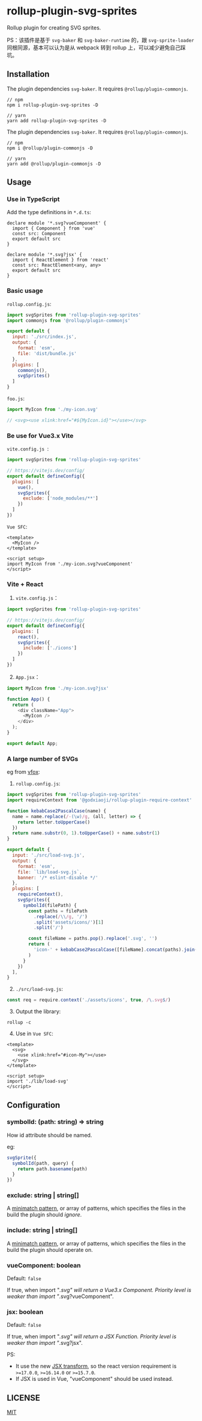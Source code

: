 # rollup-plugin-svg-sprites

Rollup plugin for creating SVG sprites.

PS：该插件是基于 `svg-baker` 和 `svg-baker-runtime` 的，跟 `svg-sprite-loader` 同根同源，基本可以认为是从 webpack 转到 rollup 上，可以减少避免自己踩坑。

## Installation

The plugin dependencies `svg-baker`. It requires `@rollup/plugin-commonjs`.

```
// npm
npm i rollup-plugin-svg-sprites -D

// yarn
yarn add rollup-plugin-svg-sprites -D
```

The plugin dependencies `svg-baker`. It requires `@rollup/plugin-commonjs`.

```
// npm
npm i @rollup/plugin-commonjs -D

// yarn
yarn add @rollup/plugin-commonjs -D
```

## Usage

### Use in TypeScript

Add the type definitions in `*.d.ts`:

```
declare module '*.svg?vueComponent' {
  import { Component } from 'vue'
  const src: Component
  export default src
}

declare module '*.svg?jsx' {
  import { ReactElement } from 'react'
  const src: ReactElement<any, any>
  export default src
}
```

### Basic usage

`rollup.config.js`:

```JavaScript
import svgSprites from 'rollup-plugin-svg-sprites'
import commonjs from '@rollup/plugin-commonjs'

export default {
  input: './src/index.js',
  output: {
    format: 'esm',
    file: 'dist/bundle.js'
  },
  plugins: [
    commonjs(),
    svgSprites()
  ]
}
```

`foo.js`:

```JavaScript
import MyIcon from './my-icon.svg'

// <svg><use xlink:href="#${MyIcon.id}"></use></svg>
```

### Be use for Vue3.x Vite

`vite.config.js `:

```JavaScript
import svgSprites from 'rollup-plugin-svg-sprites'

// https://vitejs.dev/config/
export default defineConfig({
  plugins: [
    vue(),
    svgSprites({
      exclude: ['node_modules/**']
    })
  ]
})
```

`Vue SFC`:

```Vue
<template>
  <MyIcon />
</template>

<script setup>
import MyIcon from './my-icon.svg?vueComponent'
</script>
```

### Vite + React

1. `vite.config.js`：

```JavaScript
import svgSprites from 'rollup-plugin-svg-sprites'

// https://vitejs.dev/config/
export default defineConfig({
  plugins: [
    react(),
    svgSprites({
      include: ['./icons']
    })
  ]
})
```

2. `App.jsx`：

```JavaScript
import MyIcon from './my-icon.svg?jsx'

function App() {
  return (
    <div className="App">
      <MyIcon />
    </div>
  );
}

export default App;
```

### A large number of SVGs

eg from [vfox](https://github.com/godxiaoji/vfox):

1. `rollup.config.js`:

```JavaScript
import svgSprites from 'rollup-plugin-svg-sprites'
import requireContext from '@godxiaoji/rollup-plugin-require-context'

function kebabCase2PascalCase(name) {
  name = name.replace(/-(\w)/g, (all, letter) => {
    return letter.toUpperCase()
  })
  return name.substr(0, 1).toUpperCase() + name.substr(1)
}

export default {
  input: './src/load-svg.js',
  output: {
    format: 'esm',
    file: `lib/load-svg.js`,
    banner: '/* eslint-disable */'
  },
  plugins: [
    requireContext(),
    svgSprites({
      symbolId(filePath) {
        const paths = filePath
          .replace(/\\/g, '/')
          .split('assets/icons/')[1]
          .split('/')

        const fileName = paths.pop().replace('.svg', '')
        return (
          'icon-' + kebabCase2PascalCase([fileName].concat(paths).join('-'))
        )
      }
    })
  ],
}
```

2. `./src/load-svg.js`:

```JavaScript
const req = require.context('./assets/icons', true, /\.svg$/)
```

3. Output the library:

```
rollup -c
```

4. Use in `Vue SFC`:

```Vue
<template>
  <svg>
    <use xlink:href="#icon-My"></use>
  </svg>
</template>

<script setup>
import './lib/load-svg'
</script>
```

## Configuration

### symbolId: (path: string) => string

How <symbol> id attribute should be named.

eg:

```JavaScript
svgSprite({
  symbolId(path, query) {
    return path.basename(path)
  }
})
```

### exclude: string | string[]

A [minimatch pattern](https://github.com/isaacs/minimatch), or array of patterns, which specifies the files in the build the plugin should _ignore_.

### include: string | string[]

A [minimatch pattern](https://github.com/isaacs/minimatch), or array of patterns, which specifies the files in the build the plugin should operate on.

### vueComponent: boolean

Default: `false`

If true, when import "_.svg" will return a Vue3.x Component. Priority level is weaker than import "_.svg?vueComponent".

### jsx: boolean

Default: `false`

If true, when import "_.svg" will return a JSX Function. Priority level is weaker than import "_.svg?jsx".

PS:

- It use the new [JSX transform](https://reactjs.org/blog/2020/09/22/introducing-the-new-jsx-transform.html), so the react version requirement is `>=17.0.0`, `>=16.14.0` or `>=15.7.0`.
- If JSX is used in Vue, "vueComponent" should be used instead.

## LICENSE

[MIT](https://github.com/godxiaoji/rollup-plugin-svg-sprites/blob/master/LICENSE)

